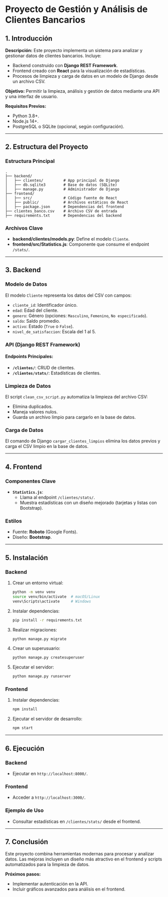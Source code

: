
# Proyecto de Gestión y Análisis de Clientes Bancarios

## 1. Introducción

**Descripción:**
Este proyecto implementa un sistema para analizar y gestionar datos de clientes bancarios. Incluye:
- Backend construido con **Django REST Framework**.
- Frontend creado con **React** para la visualización de estadísticas.
- Procesos de limpieza y carga de datos en un modelo de Django desde un archivo CSV.

**Objetivo:**
Permitir la limpieza, análisis y gestión de datos mediante una API y una interfaz de usuario.

**Requisitos Previos:**
- Python 3.8+.
- Node.js 14+.
- PostgreSQL o SQLite (opcional, según configuración).

---

## 2. Estructura del Proyecto

### **Estructura Principal**
```
.
├── backend/
│   ├── clientes/         # App principal de Django
│   ├── db.sqlite3        # Base de datos (SQLite)
│   ├── manage.py         # Administrador de Django
├── frontend/
│   ├── src/              # Código fuente de React
│   ├── public/           # Archivos estáticos de React
│   ├── package.json      # Dependencias del frontend
├── clientes_banco.csv    # Archivo CSV de entrada
├── requirements.txt      # Dependencias del backend
```

### **Archivos Clave**
- **backend/clientes/models.py**: Define el modelo `Cliente`.
- **frontend/src/Statistics.js**: Componente que consume el endpoint `/stats/`.

---

## 3. Backend

### **Modelo de Datos**
El modelo `Cliente` representa los datos del CSV con campos:
- `cliente_id`: Identificador único.
- `edad`: Edad del cliente.
- `genero`: Género (opciones: `Masculino`, `Femenino`, `No especificado`).
- `saldo`: Saldo promedio.
- `activo`: Estado (`True` o `False`).
- `nivel_de_satisfaccion`: Escala del 1 al 5.

### **API (Django REST Framework)**
#### **Endpoints Principales:**
- **`/clientes/`**: CRUD de clientes.
- **`/clientes/stats/`**: Estadísticas de clientes.

### **Limpieza de Datos**
El script `clean_csv_script.py` automatiza la limpieza del archivo CSV:
- Elimina duplicados.
- Maneja valores nulos.
- Guarda un archivo limpio para cargarlo en la base de datos.

### **Carga de Datos**
El comando de Django `cargar_clientes_limpios` elimina los datos previos y carga el CSV limpio en la base de datos.

---

## 4. Frontend

### **Componentes Clave**
- **`Statistics.js`**:
  - Llama al endpoint `/clientes/stats/`.
  - Muestra estadísticas con un diseño mejorado (tarjetas y listas con Bootstrap).

### **Estilos**
- Fuente: **Roboto** (Google Fonts).
- Diseño: **Bootstrap**.

---

## 5. Instalación

### **Backend**
1. Crear un entorno virtual:
   ```bash
   python -m venv venv
   source venv/bin/activate  # macOS/Linux
   venv\Scripts\activate     # Windows
   ```
2. Instalar dependencias:
   ```bash
   pip install -r requirements.txt
   ```

3. Realizar migraciones:
   ```bash
   python manage.py migrate
   ```

4. Crear un superusuario:
   ```bash
   python manage.py createsuperuser
   ```

5. Ejecutar el servidor:
   ```bash
   python manage.py runserver
   ```

### **Frontend**
1. Instalar dependencias:
   ```bash
   npm install
   ```

2. Ejecutar el servidor de desarrollo:
   ```bash
   npm start
   ```

---

## 6. Ejecución

### **Backend**
- Ejecutar en `http://localhost:8000/`.

### **Frontend**
- Acceder a `http://localhost:3000/`.

### **Ejemplo de Uso**
- Consultar estadísticas en `/clientes/stats/` desde el frontend.

---

## 7. Conclusión

Este proyecto combina herramientas modernas para procesar y analizar datos. Las mejoras incluyen un diseño más atractivo en el frontend y scripts automatizados para la limpieza de datos.

**Próximos pasos:**
- Implementar autenticación en la API.
- Incluir gráficos avanzados para análisis en el frontend.
